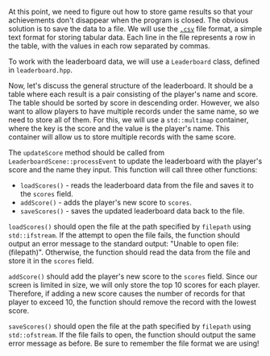 At this point, we need to figure out how to store game results
so that your achievements don't disappear when the program is closed.
The obvious solution is to save the data to a file.
We will use the [`.csv`](https://en.wikipedia.org/wiki/Comma-separated_values) file format,
a simple text format for storing tabular data.
Each line in the file represents a row in the table, with the values in each row separated by commas.

To work with the leaderboard data, we will use a `Leaderboard` class, defined in `leaderboard.hpp`.

Now, let's discuss the general structure of the leaderboard.
It should be a table where each result is a pair consisting of the player's name and score.
The table should be sorted by score in descending order.
However, we also want to allow players to have multiple records under the same name, so we need to store all of them.
For this, we will use a `std::multimap` container,
where the key is the score and the value is the player's name.
This container will allow us to store multiple records with the same score.

The `updateScore` method should be called from `LeaderboardScene::processEvent` to update the leaderboard with the player's score and the name they input. This function will call three other functions:
- `loadScores()` - reads the leaderboard data from the file and saves it to the `scores` field.
- `addScore()` - adds the player's new score to `scores`.
- `saveScores()` - saves the updated leaderboard data back to the file.

`loadScores()` should open the file at the path specified by `filepath` using `std::ifstream`. If the attempt to open the file fails, the function should output an error message to the standard output: "Unable to open file: (filepath)".
Otherwise, the function should read the data from the file and store it in the `scores` field.

`addScore()` should add the player's new score to the `scores` field.
Since our screen is limited in size, we will only store the top 10 scores for each player. Therefore, if adding a new score causes the number of records for that player to exceed 10, the function should remove the record with the lowest score.

`saveScores()` should open the file at the path specified by `filepath` using `std::ofstream`. If the file fails to open, the function should output the same error message as before. Be sure to remember the file format we are using!
